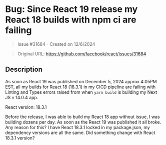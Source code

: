 # Bug: Since React 19 release my React 18 builds with npm ci are failing

> Issue #31684 - Created on 12/6/2024

> Original URL: https://github.com/facebook/react/issues/31684

## Description

As soon as React 19 was published on December 5, 2024 approx 4:05PM EST, all my builds for React 18 (18.3.1) in my CICD pipeline are failing with Linting and Types errors raised from when `yarn build` is building my Next JS v 14.0.4 app.

React version: 18.3.1

Before the release, I was able to build my React 18 app without issue, I was building dozens per day. As soon as the React 19 was published it all broke. Any reason for this? I have React 18.3.1 locked in my package.json, my dependency versions are all the same. Did something change with React 18.3.1 version?
